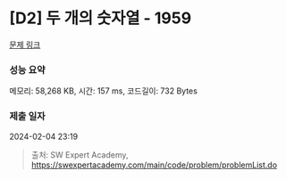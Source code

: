 # [D2] 두 개의 숫자열 - 1959 

[문제 링크](https://swexpertacademy.com/main/code/problem/problemDetail.do?contestProbId=AV5PpoFaAS4DFAUq) 

### 성능 요약

메모리: 58,268 KB, 시간: 157 ms, 코드길이: 732 Bytes

### 제출 일자

2024-02-04 23:19



> 출처: SW Expert Academy, https://swexpertacademy.com/main/code/problem/problemList.do